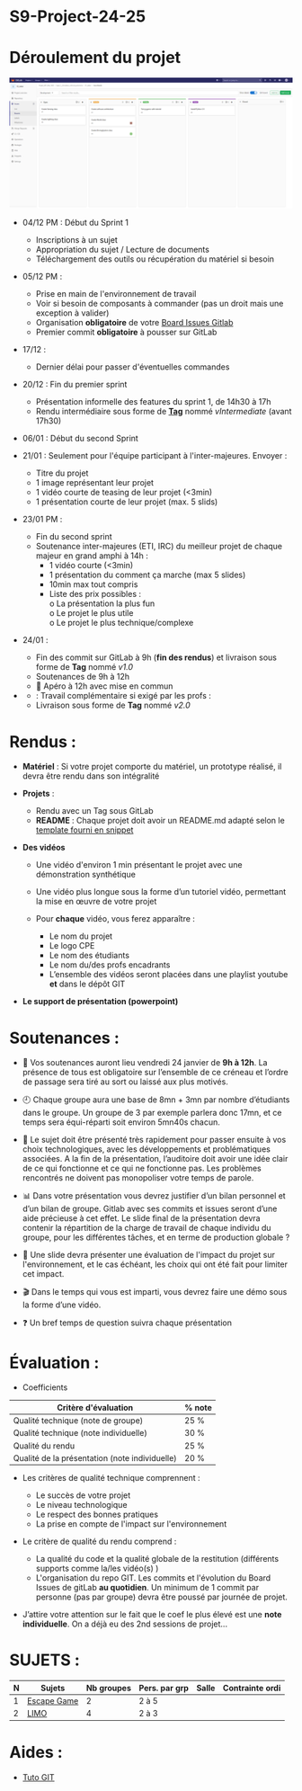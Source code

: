 # S9-Project-24-25

# Déroulement du projet

![GitLab Board](https://raw.githubusercontent.com/cpe-majeure-robotique/S9-Project-19-20/master/images/GitLab_Board.png)

- 04/12 PM : Début du Sprint 1
  - Inscriptions à un sujet
  - Appropriation du sujet / Lecture de documents
  - Téléchargement des outils ou récupération du matériel si besoin

- 05/12 PM : 
  - Prise en main de l'environnement de travail
  - Voir si besoin de composants à commander (pas un droit mais une exception à valider)
  - Organisation **obligatoire** de votre [Board Issues Gitlab](https://www.youtube.com/watch?v=CiolDtBIOA0)
  - Premier commit **obligatoire** à pousser sur GitLab

- 17/12 :
  - Dernier délai pour passer d'éventuelles commandes

- 20/12 : Fin du premier sprint
  - Présentation informelle des features du sprint 1, de 14h30 à 17h
  - Rendu intermédiaire sous forme de **[Tag](https://docs.gitlab.com/ee/university/training/topics/tags.html)** nommé *vIntermediate* (avant 17h30) 

- 06/01 : Début du second Sprint

- 21/01 : Seulement pour l'équipe participant à l'inter-majeures. Envoyer :
  - Titre du projet
  - 1 image représentant leur projet
  - 1 vidéo courte de teasing de leur projet (<3min)
  - 1 présentation courte de leur projet (max. 5 slids)

- 23/01 PM : 
  - Fin du second sprint
  - Soutenance inter-majeures (ETI, IRC) du meilleur projet de chaque majeur en grand amphi à 14h :
      - 1 vidéo courte (<3min)
      - 1 présentation du comment ça marche (max 5 slides)
      - 10min max tout compris
      - Liste des prix possibles :   
          o La présentation la plus fun  
          o Le projet le plus utile  
          o Le projet le plus technique/complexe   

- 24/01 : 
  - Fin des commit sur GitLab à 9h (**fin des rendus**) et livraison sous forme de **Tag** nommé *v1.0*
  - Soutenances de 9h à 12h
  - :tropical_drink: Apéro à 12h avec mise en commun

- + : Travail complémentaire si exigé par les profs :
  - Livraison sous forme de **Tag** nommé *v2.0*


# Rendus : 

- **Matériel** : Si votre projet comporte du matériel, un prototype réalisé, il devra être rendu dans son intégralité

- **Projets** :
  - Rendu avec un Tag sous GitLab
  - **README** : Chaque projet doit avoir un README.md adapté selon le [template fourni en snippet](https://gitlab.com/snippets/1917426)

- **Des vidéos**
  
  - Une vidéo d'environ 1 min présentant le projet avec une démonstration synthétique

  - Une vidéo plus longue sous la forme d’un tutoriel vidéo, permettant la mise en œuvre de votre projet

  - Pour __chaque__ vidéo, vous ferez apparaître :
    - Le nom du projet
    - Le logo CPE
    - Le nom des étudiants
    - Le nom du/des profs encadrants
    - L’ensemble des vidéos seront placées dans une playlist youtube **et** dans le dépôt GIT

- **Le support de présentation (powerpoint)**

# Soutenances : 
 
- :calendar: Vos soutenances auront lieu vendredi 24 janvier de **9h à 12h**. La présence de tous est obligatoire sur l’ensemble de ce créneau et l’ordre de passage sera tiré au sort ou laissé aux plus motivés. 

- :clock9: Chaque groupe aura une base de 8mn + 3mn par nombre d’étudiants dans le groupe. Un groupe de 3 par exemple parlera donc 17mn, et ce temps sera équi-réparti soit environ 5mn40s chacun.

- :construction: Le sujet doit être présenté très rapidement pour passer ensuite à vos choix technologiques, avec les développements et problématiques associées. A la fin de la présentation, l’auditoire doit avoir une idée clair de ce qui fonctionne et ce qui ne fonctionne pas. Les problèmes rencontrés ne doivent pas monopoliser votre temps de parole.

- :bar_chart: Dans votre présentation vous devrez justifier d’un bilan personnel et d’un bilan de groupe. Gitlab avec ses commits et issues seront d’une aide précieuse à cet effet. Le slide final de la présentation devra contenir la répartition de la charge de travail de chaque individu du groupe, pour les différentes tâches, et en terme de production globale ? 

- :seedling: Une slide devra présenter une évaluation de l'impact du projet sur l'environnement, et le cas échéant, les choix qui ont été fait pour limiter cet impact.   

- :clapper: Dans le temps qui vous est imparti, vous devrez faire une démo sous la forme d’une vidéo. 

- :question: Un bref temps de question suivra chaque présentation



# Évaluation : 

- Coefficients

| Critère d'évaluation                           | % note |
| ---------------------------------------------- | ------ |
| Qualité technique (note de groupe)             | 25 %   |
| Qualité technique (note individuelle)          | 30 %   |
| Qualité du rendu                               | 25 %   |
| Qualité de la présentation (note individuelle) | 20 %   |

- Les critères de qualité technique comprennent :  
  - Le succès de votre projet
  - Le niveau technologique
  - Le respect des bonnes pratiques 
  - La prise en compte de l'impact sur l'environnement

- Le critère de qualité du rendu comprend : 
  - La qualité du code et la qualité globale de la restitution (différents supports comme la/les vidéo(s) )
  - L'organisation du repo GIT. Les commits et l'évolution du Board Issues de gitLab **au quotidien**. Un minimum de 1 commit par personne (pas par groupe) devra être poussé par journée de projet.
  

- J’attire votre attention sur le fait que le coef le plus élevé est une **note individuelle**. On a déjà eu des 2nd sessions de projet...


# SUJETS :

|N| Sujets                                                       | Nb groupes     | Pers. par grp |   Salle  | Contrainte ordi  |
|-| ------------------------------------------------------------ | -------------- | ------------- | -------- | ---------------- |
|1| [Escape Game ](EscapeGame.md)                                |        2       |  2 à 5        |          |                  |
|2| [LIMO ](LIMO.md)                                             |        4       |  2 à 3        |          |                  |





# Aides :
- [Tuto GIT](https://www.youtube.com/watch?v=gp_k0UVOYMw)
